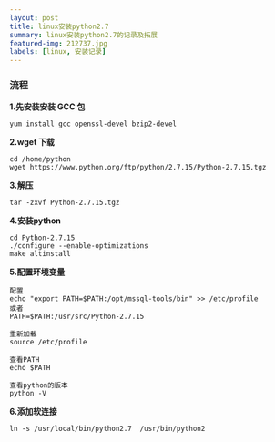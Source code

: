 ```yaml
---
layout: post
title: linux安装python2.7
summary: linux安装python2.7的记录及拓展
featured-img: 212737.jpg
labels: [linux, 安装记录]
---
```


### 流程
**1.先安装安装 GCC 包**
```no-highlight
yum install gcc openssl-devel bzip2-devel
```

**2.wget 下载**
```no-highlight
cd /home/python
wget https://www.python.org/ftp/python/2.7.15/Python-2.7.15.tgz
```

**3.解压**
```no-highlight
tar -zxvf Python-2.7.15.tgz
```

**4.安装python**
```no-highlight
cd Python-2.7.15
./configure --enable-optimizations
make altinstall
```

**5.配置环境变量**
```no-highlight
配置
echo "export PATH=$PATH:/opt/mssql-tools/bin" >> /etc/profile
或者
PATH=$PATH:/usr/src/Python-2.7.15

重新加载
source /etc/profile

查看PATH
echo $PATH

查看python的版本
python -V
```

**6.添加软连接**
```no-highlight
ln -s /usr/local/bin/python2.7  /usr/bin/python2
```